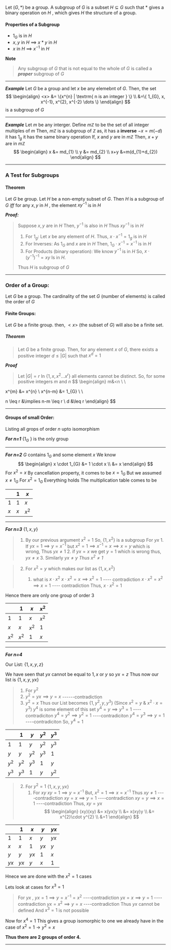 Let $(G, \ast)$ be a group. A subgroup of $G$ is a subset $H  \subseteq  G$ such that $\ast$  gives a binary operation on $H$ , which gives $H$ the structure of a group.

#### Properties of a Subgroup

- $1_{G}$ is in $H$
- $x, y$ in $H$  $\implies$ $x \ast y$ in $H$
- $x$ in $H$ $\implies$ $x^{-1}$ in $H$

**Note**
> Any subgroup of $G$ that is not equal to the whole of $G$ is called a ***proper*** subgroup of $G$

-----------------------------------------

***Example***
	Let $G$ be a group and let $x$ be any elemebnt of $G$.
	Then, the set
$$
\begin{align}
<x> &= \{x^{n} | \textrm{ n is an integer } \} \\
&=\{ 1_{G}, x, x^{-1}, x^{2}, x^{-2} \dots \}
\end{align}
$$
	is a subgroup of $G$
	
------------------------------------------------------

***Example***
	Let $m$ be any interger.
	Define $m\mathbb{Z}$ to be the set of all integer multiples of $m$
	Then, $m\mathbb{Z}$ is a subgroup of $\mathbb{Z}$ as,
		it has a **inverse**
			$-x = m(-d)$
		it has $1_{g}$
		it has the same binary operation
			If, $x$ and $y$ are in $m\mathbb{Z}$
			Then, $x+y$ are in $m\mathbb{Z}$
$$
\begin{align}
x &= md_{1} \\
y &= md_{2} \\
x+y &=m(d_{1}+d_{2})
\end{align}
$$

-----------------------------------------

### A Test for Subgroups

#### Theorem
Let $G$ be group. Let $H$ be a non-empty subset of $G$. 
Then $H$ is a subgroup of $G$ $iff$ for any $x, y$ in $H$ , the element $xy^{-1}$ is in $H$

***Proof:***
> Suppose $x,y$ are in $H$
> Then, $y^{-1}$ is also in $H$
> Thus $xy^{-1}$ is in $H$
> 
> 1. For $1_{g}$:
> 	   Let $x$ be any element of $H$.
> 	   Thus, $x\cdot x^{-1} = 1_{g}$ is in $H$
> 2. For Inverses:
> 	   As $1_{G}$ and $x$ are in $H$
> 	   Then, 
> 		   $1_{G}\cdot x^{-1} = x^{-1}$ 
> 	   is in $H$
> 3. For Products (binary operation):
>    We know $y^{-1}$ is in $H$
>    So, 
> 	   $x\cdot (y^{-1})^{-1} = xy$
> 	Is in $H$.
> 	
> Thus $H$ is subgroup of $G$


---------------------------------------------------

### Order of a Group:

Let $G$ be a group. The cardinality of the set $G$ (number of elements) is called the order of $G$

#### Finite Groups:

Let $G$ be a finite group.
then, $<x>$ (the subset of $G$) will also be a finite set.

##### Theorem
> Let $G$ be a finite group. Then, for any element $x$ of $G$, there exists a positive integer $d \leq |G|$ such that $x^{d} = 1$

***Proof***
> Let $|G| = r$
> In {$1, x, x^{2}\dots x^{r}$} all elements cannot be distinct.
> So, for some positive integers $m$ and $n$
$$
\begin{align}
m&<n \\ \\

x^{m} &= x^{n} \\
x^{n-m} &= 1_{G} \\ \\

n \leq r &\implies n-m \leq r \\
d &\leq r
\end{align}
$$

--------------------------------------
#### Groups of small Order:

Listing all grops of order $n$ upto isomorphism

***For n=1***
	{$1_{G}$ } is the only group

------------------------

***For n=2***
	$G$ contains $1_{G}$ and some element $x$
	We know
$$
\begin{align}
x \cdot 1_{G} &= 1 \cdot x \\
&= x
\end{align}
$$
	For $x^{2}=x$
		By cancellation property, it comes to be $x=1_{G}$
		But we assumed $x \ne 1_{G}$ 
	For $x^{2} = 1_{G}$
		Everything holds
	The multiplication table comes to be

|     | 1   | $x$     |
| --- | --- | ------- |
| 1   | 1   | $x$     |
| $x$ | $x$ | $x^{2}$ |

-------------------------------------------

***For n=3***
	$\{1, x,y\}$
	
>	1. By our previous argument 
		$x^{2} = 1$
		So, 
			$\{1, x^{2}\}$ is a subgroup
	  For $yx$
	  1. If $yx=1 \implies y=x^{-1}$
		  but $x^{2}=1 \implies x^{-1}=x \implies x=y$
		  which is wrong, Thus $yx \ne 1$
	  2. if $yx=x$ we get $y=1$
	     which is wrong thus, $yx \ne x$
	  3. Similarly $yx \ne y$
	  *Thus $x^{2} \ne 1$*

>  2. For $x^{2} = y$
>     which makes our list as $\{1,x, x^{2}\}$
>     
>     1. what is $x \cdot x^{2}$
>        $x \cdot x^{2}=x \implies x^{2} = 1$   ---- contradiction
>        $x \cdot x^{2} = x^{2} \implies x=1$   ---- contradiction
>        Thus,
> 	       $x \cdot x^{2} = 1$

Hence there are only one group of order $3$

|      | 1       | $x$     | $x^{2}$ |
| ------- | ------- | ------- | ------- |
| 1       | 1       | $x$     | $x^{2}$ |
| $x$       | $x$     | $x^{2}$ | $1$     |
| $x^{2}$ | $x^{2}$ | $1$     | $x$     |

------------------------------------------

***For n=4***

Our List: $\{1, x, y, z\}$

We have seen that $yx$ cannot be equal to $1,x$ or $y$ so $yx=z$
Thus now our list is 
	$\{1,x,y,yx\}$

>1. For $y^{2}$
>   1. $y^{2}=yx \implies y=x$    ------contradiction
>   2. $y^{2}=x$
>      Thus our List becomes
>      $\{1,y^{2}, y, y^{3}\}$      (Since $x^{2}=y$ & $x^{2}\cdot x= y^{3}$)
>      $y^{4}$ is some element of this set
> 	     $y^{4}=y \implies y^{3}=1$                     ----contradiciton
> 	     $y^{4}=y^{2} \implies y^{2}=1$                    ----contradiciton
> 	     $y^{4}=y^{3} \implies y=1$                     ----contradiciton
> 	     So,
> 		     $y^{4}=1$

|         | 1   | $y$ | $y^{2}$ | $y^{3}$ |
| ------- | --- | --- | ------- | ------- |
| 1       | 1 | $y$ | $y^{2}$| $y^{3}$ |
| $y$     |    $y$ |  $y^{2}$   |   $y^{3}$      |    1     |
| $y^{2}$ |   $y^{2}$  |  $y^{3}$   |       1  |     $y$    |
| $y^{3}$ |   $y^{3}$  |   1  |      $y$ |      $y^{2}$   |

> 2. For $y^{2} = 1$
>    $\{1,x,y,yx\}$
>    1. For $xy$
>       $xy=1 \implies y=x^{-1}$
>       But, $x^{2}=1 \implies x=x^{-1}$
>       Thus $xy \ne 1$                                   ----contradiction
>       $xy = x \implies y=1$                         ----contradiction
>       $xy=y \implies x=1$                         ----contradiction
>       Thus,
> 	      $xy=yx$
$$
\begin{align}
(xy)(xy) &= x(yx)y \\
&= x(xy)y \\
&= x^{2}\cdot y^{2} \\
&=1
\end{align}
$$


|      | $1$  | $x$  | $y$  | $yx$ |
| ---- | ---- | ---- | ---- | ---- |
| $1$  | $1$  | $x$  | $y$  | $yx$ |
| $x$  | $x$  | $1$  | $yx$ | $y$  |
| $y$  | $y$  | $yx$ | $1$  | $x$  |
| $yx$ | $yx$ | $y$  | $x$  | $1$  | 

Hnece we are done with the $x^{2}=1$ cases

Lets look at cases for $x^{3}=1$

> For $yx$ , 
> 	$yx=1 \implies y=x^{-1}=x^{2}$                  ----contradiction
> 	$yx=x \implies y=1$                              ----contradiction
> 	$yx=x^{2} \implies y=x$                            ----contradiction
> Thus $yx$ cannot be defined
> And $x^{3}=1$ is not possible

Now for $x^{4}=1$
	This gives a group isomorphic to one we already have in the case of $x^{2}=1 \rightarrow y^{2}=x$

**Thus there are 2 groups of order 4.**

---------------------------------------------



